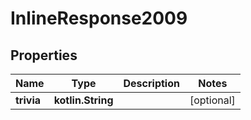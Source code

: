 
# InlineResponse2009

## Properties
Name | Type | Description | Notes
------------ | ------------- | ------------- | -------------
**trivia** | **kotlin.String** |  |  [optional]



